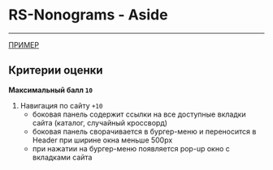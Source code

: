 # RS-Nonograms - Aside

---

[ПРИМЕР](https://www.nonograms.ru/)

## Критерии оценки

**Максимальный балл `10`**

1. Навигация по сайту `+10`
   - боковая панель содержит ссылки на все доступные вкладки сайта (каталог, случайный кроссворд)
   - боковая панель сворачивается в бургер-меню и переносится в Header при ширине окна меньше 500px
   - при нажатии на бургер-меню появляется pop-up окно с вкладками сайта